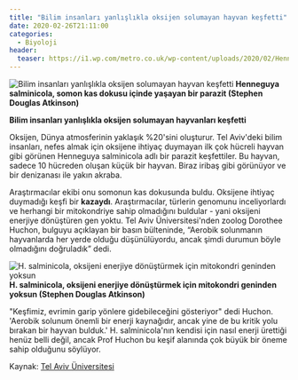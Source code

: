```yaml
---
title: "Bilim insanları yanlışlıkla oksijen solumayan hayvan keşfetti"
date: 2020-02-26T21:11:00
categories:
  - Biyoloji
header:
  teaser: https://i1.wp.com/metro.co.uk/wp-content/uploads/2020/02/Henneguya-salminicola-1-b2b6.jpg?quality=90&strip=all&zoom=1&resize=644%2C483&ssl=1
---
```

![Bilim insanları yanlışlıkla oksijen solumayan hayvan keşfetti](https://i1.wp.com/metro.co.uk/wp-content/uploads/2020/02/Henneguya-salminicola-1-b2b6.jpg?quality=90&strip=all&zoom=1&resize=644%2C483&ssl=1)
**Henneguya salminicola, somon kas dokusu içinde yaşayan bir parazit (Stephen Douglas Atkinson)**

**Bilim insanları yanlışlıkla oksijen solumayan hayvanları keşfetti**

Oksijen, Dünya atmosferinin yaklaşık %20'sini oluşturur. Tel Aviv'deki bilim insanları, nefes almak için oksijene ihtiyaç duymayan ilk çok hücreli hayvan gibi görünen Henneguya salminicola adlı bir parazit keşfettiler. Bu hayvan, sadece 10 hücreden oluşan küçük bir hayvan. Biraz iribaş gibi görünüyor ve bir denizanası ile yakın akraba.

Araştırmacılar ekibi onu somonun kas dokusunda buldu. Oksijene ihtiyaç duymadığı keşfi bir **kazaydı**. Araştırmacılar, türlerin genomunu inceliyorlardı ve herhangi bir mitokondriye sahip olmadığını buldular - yani oksijeni enerjiye dönüştüren gen yoktu. Tel Aviv Üniversitesi'nden zoolog Dorothee Huchon, bulguyu açıklayan bir basın bülteninde, “Aerobik solunmanın hayvanlarda her yerde olduğu düşünülüyordu, ancak şimdi durumun böyle olmadığını doğruladık” dedi.

![H. salminicola, oksijeni enerjiye dönüştürmek için mitokondri geninden yoksun](https://i2.wp.com/metro.co.uk/wp-content/uploads/2020/02/Henneguya-salminicola-2-d42f.jpg?quality=90&strip=all&zoom=1&resize=540%2C505&ssl=1)
**H. salminicola, oksijeni enerjiye dönüştürmek için mitokondri geninden yoksun (Stephen Douglas Atkinson)**

"Keşfimiz, evrimin garip yönlere gidebileceğini gösteriyor" dedi Huchon. 'Aerobik solunum önemli bir enerji kaynağıdır, ancak yine de bu kritik yolu bırakan bir hayvan bulduk.' H. salminicola'nın kendisi için nasıl enerji ürettiği henüz belli değil, ancak Prof Huchon bu keşif alanında çok büyük bir öneme sahip olduğunu söylüyor.

Kaynak: [Tel Aviv Üniversitesi](https://www.aftau.org/news-page-biology--evolution?&storyid4700=2516&ncs4700=3)
